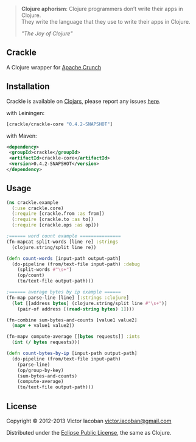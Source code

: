 > **Clojure aphorism**:
> Clojure programmers don’t write their apps in Clojure.  
> They write the language that they use to write their apps in Clojure.  
>
>  _"The Joy of Clojure"_

## Crackle

A Clojure wrapper for [Apache Crunch](http://incubator.apache.org/crunch/)

## Installation

Crackle is available on [Clojars](https://clojars.org/), please report any issues [here](https://github.com/viacoban/crackle/issues).

with Leiningen:

```clj
[crackle/crackle-core "0.4.2-SNAPSHOT"]
```

with Maven:

```xml
<dependency>
 <groupId>crackle</groupId>
 <artifactId>crackle-core</artifactId>
 <version>0.4.2-SNAPSHOT</version>
</dependency>
```

## Usage

```clj
(ns crackle.example
  (:use crackle.core)
  (:require [crackle.from :as from])
  (:require [crackle.to :as to])
  (:require [crackle.ops :as op]))

;====== word count example ===============
(fn-mapcat split-words [line re] :strings
  (clojure.string/split line re))

(defn count-words [input-path output-path]
  (do-pipeline (from/text-file input-path) :debug
    (split-words #"\s+")
    (op/count)
    (to/text-file output-path)))

;====== average bytes by ip example ======
(fn-map parse-line [line] [:strings :clojure]
  (let [[address bytes] (clojure.string/split line #"\s+")]
    (pair-of address [(read-string bytes) 1])))

(fn-combine sum-bytes-and-counts [value1 value2]
  (mapv + value1 value2))

(fn-mapv compute-average [[bytes requests]] :ints
  (int (/ bytes requests)))

(defn count-bytes-by-ip [input-path output-path]
  (do-pipeline (from/text-file input-path)
    (parse-line)
    (op/group-by-key)
    (sum-bytes-and-counts)
    (compute-average)
    (to/text-file output-path)))

```

## License

Copyright © 2012-2013 Victor Iacoban <victor.iacoban@gmail.com>

Distributed under the [Eclipse Public License](http://www.eclipse.org/legal/epl-v10.html), the same as Clojure.
